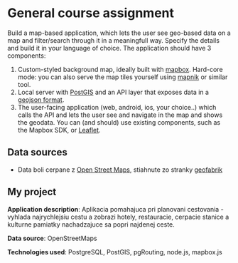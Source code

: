# General course assignment

Build a map-based application, which lets the user see geo-based data on a map and filter/search through it in a meaningfull way. Specify the details and build it in your language of choice. The application should have 3 components:

1. Custom-styled background map, ideally built with [mapbox](http://mapbox.com). Hard-core mode: you can also serve the map tiles yourself using [mapnik](http://mapnik.org/) or similar tool.
2. Local server with [PostGIS](http://postgis.net/) and an API layer that exposes data in a [geojson format](http://geojson.org/).
3. The user-facing application (web, android, ios, your choice..) which calls the API and lets the user see and navigate in the map and shows the geodata. You can (and should) use existing components, such as the Mapbox SDK, or [Leaflet](http://leafletjs.com/).

## Data sources

- Data boli cerpane z [Open Street Maps](https://www.openstreetmap.org/), stiahnute zo stranky [geofabrik](http://download.geofabrik.de/europe.html)

## My project

**Application description**: Aplikacia pomahajuca pri planovani cestovania - vyhlada najrychlejsiu cestu a zobrazi hotely, restauracie, cerpacie stanice a kulturne pamiatky nachadzajuce sa popri najdenej ceste.

**Data source**: OpenStreetMaps

**Technologies used**: PostgreSQL, PostGIS, pgRouting, node.js, mapbox.js
